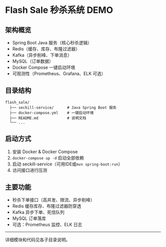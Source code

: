 # Flash Sale 秒杀系统 DEMO

## 架构概览

- Spring Boot Java 服务（核心秒杀逻辑）
- Redis（缓存、库存、布隆过滤器）
- Kafka（异步削峰、下单消息）
- MySQL（订单数据）
- Docker Compose 一键启动环境
- 可观测性（Prometheus、Grafana、ELK 可选）

## 目录结构

```
flash_sale/
  ├── seckill-service/      # Java Spring Boot 服务
  ├── docker-compose.yml    # 一键启动环境
  ├── README.md             # 说明文档
  └── ...
```

## 启动方式

1. 安装 Docker & Docker Compose
2. `docker-compose up -d` 启动全部依赖
3. 启动 seckill-service（可用IDE或`mvn spring-boot:run`）
4. 访问接口进行压测

## 主要功能

- 秒杀下单接口（高并发、限流、异步削峰）
- Redis 缓存库存、布隆过滤器防穿透
- Kafka 异步下单、死信队列
- MySQL 订单落库
- 可选：Prometheus 监控、ELK 日志

---

详细模块和代码见各子目录说明。 